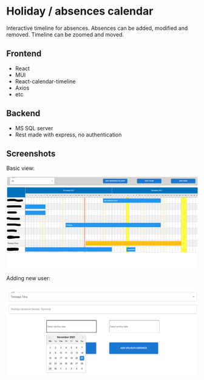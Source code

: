 # Holiday / absences calendar

Interactive timeline for absences. Absences can be added, modified and removed. Timeline can be zoomed and moved.

## Frontend

- React
- MUI
- React-calendar-timeline
- Axios
- etc

## Backend

- MS SQL server
- Rest made with express, no authentication

## Screenshots

Basic view:

![Timeline basic](screenshots/timelline_basic.png)

Adding new user:

![Add absence](screenshots/add_absence.png)
